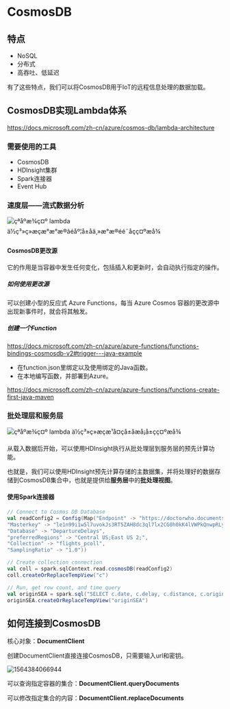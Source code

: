 # CosmosDB

## 特点

+ NoSQL
+ 分布式
+ 高吞吐、低延迟

有了这些特点，我们可以将CosmosDB用于IoT的远程信息处理的数据加载。

## CosmosDB实现Lambda体系

https://docs.microsoft.com/zh-cn/azure/cosmos-db/lambda-architecture

### 需要使用的工具

+ CosmosDB
+ HDInsight集群
+ Spark连接器
+ Event Hub

### 速度层——流式数据分析

![çªåºæ¾ç¤º lambda ä½ç³»ç»æçæ°æ°æ®ãéåº¦å±åä¸»æ°æ®éé¨åçç¤ºæå¾](https://docs.microsoft.com/zh-cn/azure/cosmos-db/media/lambda-architecture/lambda-architecture-change-feed.png)

#### CosmosDB更改源

它的作用是当容器中发生任何变化，包括插入和更新时，会自动执行指定的操作。

##### 如何使用更改源

可以创建小型的反应式 Azure Functions，每当 Azure Cosmos 容器的更改源中出现新事件时，就会将其触发。

##### 创建一个Function

https://docs.microsoft.com/zh-cn/azure/azure-functions/functions-bindings-cosmosdb-v2#trigger---java-example

+ 在function.json里绑定以及使用绑定的Java函数。
+ 在本地编写函数，并部署到Azure。

https://docs.microsoft.com/zh-cn/azure/azure-functions/functions-create-first-java-maven

### 批处理层和服务层

![çªåºæ¾ç¤º lambda ä½ç³»ç»æçæ¹å¤çå±åæå¡å±çç¤ºæå¾](https://docs.microsoft.com/zh-cn/azure/cosmos-db/media/lambda-architecture/lambda-architecture-batch-serve.png)

从载入数据后开始，可以使用HDInsight执行从批处理层到服务层的预先计算功能。

也就是，我们可以使用HDInsight预先计算存储的主数据集，并将处理好的数据存储到CosmosDB集合中，也就是提供给**服务层**中的**批处理视图**。

#### 使用Spark连接器

~~~~scala
// Connect to Cosmos DB Database
val readConfig2 = Config(Map("Endpoint" -> "https://doctorwho.documents.azure.com:443/",
"Masterkey" -> "le1n99i1w5l7uvokJs3RT5ZAH8dc3ql7lx2CG0h0kK4lVWPkQnwpRLyAN0nwS1z4Cyd1lJgvGUfMWR3v8vkXKA==",
"Database" -> "DepartureDelays",
"preferredRegions" -> "Central US;East US 2;",
"Collection" -> "flights_pcoll", 
"SamplingRatio" -> "1.0"))

// Create collection connection 
val coll = spark.sqlContext.read.cosmosDB(readConfig2)
coll.createOrReplaceTempView("c")

// Run, get row count, and time query
val originSEA = spark.sql("SELECT c.date, c.delay, c.distance, c.origin, c.destination FROM c WHERE c.origin = 'SEA'")
originSEA.createOrReplaceTempView("originSEA")
~~~~

## 如何连接到CosmosDB

核心对象：**DocumentClient**

创建DocumentClient直接连接CosmosDB，只需要输入url和密钥。

![1564384066944](C:\Users\kssn5\AppData\Roaming\Typora\typora-user-images\1564384066944.png)

可以查询指定容器的集合：**DocumentClient.queryDocuments**

可以修改指定集合的内容：**DocumentClient.replaceDocuments**